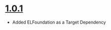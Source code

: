 # [1.0.1](https://github.com/Electrode-iOS/ELDispatch/releases/tag/v1.0.1)

- Added ELFoundation as a Target Dependency
